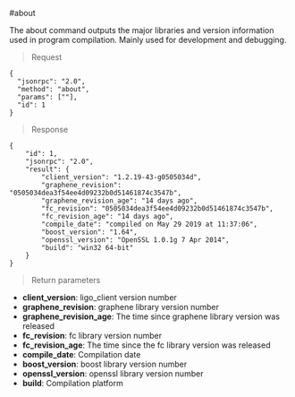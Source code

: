 #about

The about command outputs the major libraries and version information used in program compilation. Mainly used for development and debugging.

> Request
```
{
  "jsonrpc": "2.0",
  "method": "about",
  "params": [""],
  "id": 1
}
```
>Response

```
{
    "id": 1,
    "jsonrpc": "2.0",
    "result": {
        "client_version": "1.2.19-43-g0505034d",
        "graphene_revision": "0505034dea3f54ee4d09232b0d51461874c3547b",
        "graphene_revision_age": "14 days ago",
        "fc_revision": "0505034dea3f54ee4d09232b0d51461874c3547b",
        "fc_revision_age": "14 days ago",
        "compile_date": "compiled on May 29 2019 at 11:37:06",
        "boost_version": "1.64",
        "openssl_version": "OpenSSL 1.0.1g 7 Apr 2014",
        "build": "win32 64-bit"
    }
}
```

> Return parameters

- **client_version**: ligo_client version number
- **graphene_revision**: graphene library version number
- **graphene_revision_age**: The time since graphene library version was released
- **fc_revision**: fc library version number
- **fc_revision_age**: The time since the fc library version was released
- **compile_date**: Compilation date
- **boost_version**: boost library version number
- **openssl_version**: openssl library version number
- **build**: Compilation platform